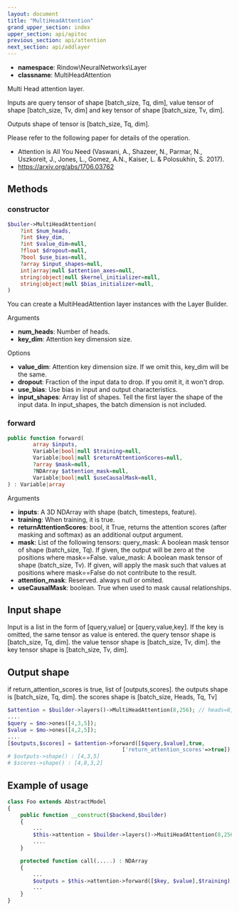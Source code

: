 ```yaml
---
layout: document
title: "MultiHeadAttention"
grand_upper_section: index
upper_section: api/apitoc
previous_section: api/attention
next_section: api/addlayer
---
```


- **namespace**: Rindow\NeuralNetworks\Layer
- **classname**: MultiHeadAttention

Multi Head attention layer.

Inputs are query tensor of shape [batch_size, Tq, dim], value tensor of shape [batch_size, Tv, dim] and key tensor of shape [batch_size, Tv, dim].

Outputs shape of tensor is [batch_size, Tq, dim].

Please refer to the following paper for details of the operation.
- Attention is All You Need (Vaswani, A., Shazeer, N., Parmar, N., Uszkoreit, J., Jones, L., Gomez, A.N., Kaiser, L. & Polosukhin, S. 2017). 
- https://arxiv.org/abs/1706.03762



Methods
-------

### constructor
```php
$builer->MultiHeadAttention(
    ?int $num_heads,
    ?int $key_dim,
    ?int $value_dim=null,
    ?float $dropout=null,
    ?bool $use_bias=null,
    ?array $input_shapes=null,
    int|array|null $attention_axes=null,
    string|object|null $kernel_initializer=null,
    string|object|null $bias_initializer=null,
)
```
You can create a MultiHeadAttention layer instances with the Layer Builder.

Arguments
- **num_heads**: Number of heads.
- **key_dim**: Attention key dimension size.

Options
- **value_dim**: Attention key dimension size. If we omit this, key_dim will be the same.
- **dropout**: Fraction of the input data to drop. If you omit it, it won't drop.
- **use_bias**: Use bias in input and output characteristics.
- **input_shapes**: Array list of shapes. Tell the first layer the shape of the input data. In input_shapes, the batch dimension is not included.

### forward
```php
public function forward(
        array $inputs, 
        Variable|bool|null $training=null, 
        Variable|bool|null $returnAttentionScores=null,
        ?array $mask=null,
        ?NDArray $attention_mask=null,
        Variable|bool|null $useCausalMask=null,
) : Variable|array
```
Arguments
- **inputs**: A 3D NDArray with shape (batch, timesteps, feature).
- **training**: When training, it is true.
- **returnAttentionScores**: bool, it True, returns the attention scores (after masking and softmax) as an additional output argument.
- **mask**: List of the following tensors:
query_mask: A boolean mask tensor of shape (batch_size, Tq). If given, the output will be zero at the positions where mask==False.
value_mask: A boolean mask tensor of shape (batch_size, Tv). If given, will apply the mask such that values at positions where mask==False do not contribute to the result.
- **attention_mask**: Reserved. always null or omited.
- **useCausalMask**: boolean. True when used to mask causal relationships.


Input shape
-----------
Input is a list in the form of [query,value] or [query,value,key].
If the key is omitted, the same tensor as value is entered.
the query tensor shape is [batch_size, Tq, dim].
the value tensor shape is [batch_size, Tv, dim].
the key tensor shape is [batch_size, Tv, dim].

Output shape
------------
if return_attention_scores is true, list of [outputs,scores].
the outputs shape is [batch_size, Tq, dim].
the scores shape is [batch_size, Heads, Tq, Tv]

```php
$attention = $builder->layers()->MultiHeadAttention(8,256); // heads=8, key_dim=256
....
$query = $mo->ones([4,3,5]);
$value = $mo->ones([4,2,5]);
....
[$outputs,$scores] = $attention->forward([$query,$value],true,
                                    ['return_attention_scores'=>true]);
# $outputs->shape() : [4,3,5]
# $scores->shape() : [4,8,3,2]
```

Example of usage
----------------

```php
class Foo extends AbstractModel
{
    public function __construct($backend,$builder)
    {
        ...
        $this->attention = $builder->layers()->MuitiHeadAttention(8,256);
        ....
    }

    protected function call(.....) : NDArray
    {
        ...
        $outputs = $this->attention->forward([$key, $value],$training);
        ...
    }
}
```
